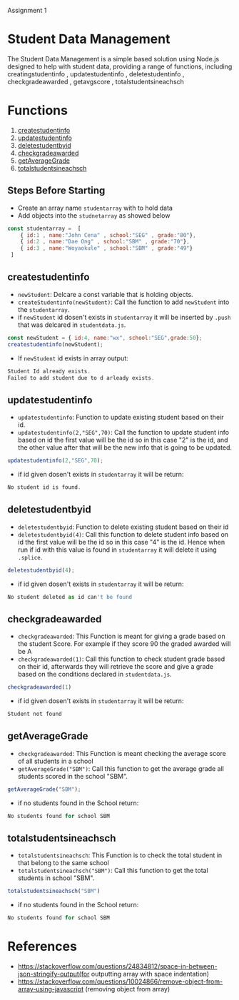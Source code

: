 Assignment 1
# Student Data Management
The Student Data Management is a simple based solution using Node.js designed to help with student data, providing a range of functions, including creatingstudentinfo , updatestudentinfo , deletestudentinfo , checkgradeawarded , getavgscore , totalstudentsineachsch

# Functions
1. [createstudentinfo](#createstudentinfo)
2. [updatestudentinfo](#updatestudentinfo)
3. [deletestudentbyid](#deletestudentbyid) 
4. [checkgradeawarded](#checkgradeawarded)
5. [getAverageGrade](#getAverageGrade)
6. [totalstudentsineachsch](#totalstudentsineachsch)
## Steps Before Starting

- Create an array name `studentarray` with to hold data
- Add objects into the `studnetarray` as showed below 

```js
const studentarray =  [ 
    { id:1 , name:"John Cena" , school:"SEG" , grade:"80"},
    { id:2 , name:"Dae Ong" , school:"SBM" , grade:"70"},
    { id:3 , name:"Woyaokule" , school:"SBM" , grade:"49"}
 ]
```
## createstudentinfo
- `newStudent`: Delcare a const variable that is holding objects.
- `createStudentinfo(newStudent)`: Call the function to add `newStudent` into the `studentarray`.
- if `newStudent` id dosen't exists in `studentarray` it will be inserted by `.push` that was delcared in `studentdata.js`.
```js
const newStudent = { id:4, name:"wx", school:"SEG",grade:50};
createstudentinfo(newStudent);
```
- If `newStudent` id exists in array output:
```js
Student Id already exists.
Failed to add student due to d arleady exists.
```

## updatestudentinfo
- `updatestudentinfo`: Function to update existing student based on their id.
- `updatestudentinfo(2,"SEG",70)`: Call the function to update student info based on id the first value will be the id so in this case "2" is the id, and the other value after that will be the new info that is going to be updated.
```js
updatestudentinfo(2,"SEG",70);
```
- if id given dosen't exists in `studentarray` it will be return:
 ```js
No student id is found.
```


## deletestudentbyid
- `deletestudentbyid`: Function to delete existing student based on their id
- `deletestudentbyid(4)`: Call this function to delete student info based on id the first value will be the id so in this case "4" is the id. Hence when run if id with this value is found in `studentarray` it will delete it using `.splice`.
```js
deletestudentbyid(4);

```
- if id given dosen't exists in `studentarray` it will be return:
 ```js
No student deleted as id can't be found
```

## checkgradeawarded
- `checkgradeawarded`: This Function is meant for giving a grade based on the student Score. For example if they score 90 the graded awarded will be A
- `checkgradeawarded(1)`: Call this function to check student grade based on their id, afterwards they will retrieve the score and give a grade based on the conditions declared in `studentdata.js`.
```js
checkgradeawarded(1)

```
- if id given dosen't exists in `studentarray` it will be return:
 ```js
Student not found
```

## getAverageGrade
- `checkgradeawarded`: This Function is meant checking the average score of all students in a school
- `getAverageGrade("SBM")`: Call this function to get the average grade all students scored in the school "SBM".
```js
getAverageGrade("SBM");

```
- if no students found in the School return:
 ```js
No students found for school SBM
```
## totalstudentsineachsch
- `totalstudentsineachsch`: This Function is to check the total student in that belong to the same school
- `totalstudentsineachsch("SBM")`: Call this function to get the total students in school "SBM".
```js
totalstudentsineachsch("SBM")

```
- if no students found in the School return:
 ```js
No students found for school SBM
```


# References
- https://stackoverflow.com/questions/24834812/space-in-between-json-stringify-output(for outputting array with space indentation)
- https://stackoverflow.com/questions/10024866/remove-object-from-array-using-javascript (removing object from array)
